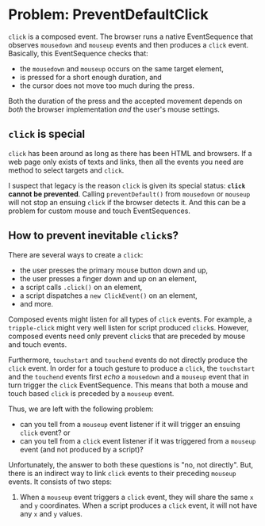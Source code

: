 # Problem: PreventDefaultClick

`click` is a composed event. The browser runs a native EventSequence that observes `mousedown` and `mouseup` events and then produces a `click` event. Basically, this EventSequence checks that:
 * the `mousedown` and `mouseup` occurs on the same target element,
 * is pressed for a short enough duration, and
 * the cursor does not move too much during the press.
  
Both the duration of the press and the accepted movement depends on *both* the browser implementation *and* the user's mouse settings. 

## `click` is special

`click` has been around as long as there has been HTML and browsers. If a web page only exists of texts and links, then all the events you need are method to select targets and `click`.

I suspect that legacy is the reason `click` is given its special status: **`click` cannot be prevented**. Calling `preventDefault()` from `mousedown` or `mouseup` will not stop an ensuing `click` if the browser detects it. And this can be a problem for custom mouse and touch EventSequences.

## How to prevent inevitable `click`s?

There are several ways to create a `click`:
 * the user presses the primary mouse button down and up,
 * the user presses a finger down and up on an element,
 * a script calls `.click()` on an element,
 * a script dispatches a `new ClickEvent()` on an element,
 * and more.
 
Composed events might listen for all types of `click` events. For example, a `tripple-click` might very well listen for script produced `click`s. However, composed events need only prevent `click`s that are preceded by mouse and touch events.

Furthermore, `touchstart` and `touchend` events do not directly produce the `click` event. In order for a touch gesture to produce a `click`, the `touchstart` and the `touchend` events first *echo* a `mousedown` and a `mouseup` event that in turn trigger the `click` EventSequence. This means that both a mouse and touch based `click` is preceded by a `mouseup` event.

Thus, we are left with the following problem:
 * can you tell from a `mouseup` event listener if it will trigger an ensuing `click` event? or
 * can you tell from a `click` event listener if it was triggered from a `mouseup` event (and not produced by a script)?

Unfortunately, the answer to both these questions is "no, not directly". But, there is an indirect way to link `click` events to their preceding `mouseup` events. It consists of two steps:

1. When a `mouseup` event triggers a `click` event, they will share the same `x` and `y` coordinates. When a script produces a `click` event, it will not have any `x` and `y` values.  